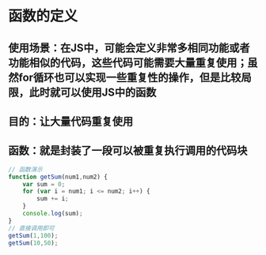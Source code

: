 # 函数的定义

## 使用场景：在JS中，可能会定义非常多相同功能或者功能相似的代码，这些代码可能需要大量重复使用；虽然for循环也可以实现一些重复性的操作，但是比较局限，此时就可以使用JS中的函数

## 目的：让大量代码重复使用

## 函数：就是封装了一段可以被重复执行调用的代码块

```javaScript
// 函数演示
function getSum(num1,num2) {
    var sum = 0;
    for (var i = num1; i <= num2; i++) {
        sum += i;
    }
    console.log(sum);
}
// 直接调用即可
getSum(1,100);
getSum(10,50);
```